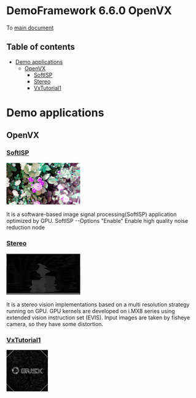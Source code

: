<!-- #AG_PROJECT_NAMESPACE_ROOT# -->
<!-- #AG_PROJECT_CAPTION_BEGIN# -->
# DemoFramework 6.6.0 OpenVX

To [main document](../../README.md)
<!-- #AG_PROJECT_CAPTION_END# -->
## Table of contents
<!-- #AG_TOC_BEGIN# -->
* [Demo applications](#demo-applications)
  * [OpenVX](#openvx)
    * [SoftISP](#softisp)
    * [Stereo](#stereo)
    * [VxTutorial1](#vxtutorial1)
<!-- #AG_TOC_END# -->

# Demo applications

<!-- #AG_DEMOAPPS_BEGIN# -->

## OpenVX

### [SoftISP](SoftISP)

<a href="SoftISP/Thumbnail.jpg"><img src="SoftISP/Thumbnail.jpg" height="108px" title="OpenVX.SoftISP"></a>

It is a software-based image signal processing(SoftISP) application optimized by GPU. SoftISP --Options
"Enable" Enable high quality noise reduction node

### [Stereo](Stereo)

<a href="Stereo/Thumbnail.jpg"><img src="Stereo/Thumbnail.jpg" height="108px" title="OpenVX.Stereo"></a>

It is a stereo vision implementations based on a multi resolution strategy running on GPU. GPU kernels are developed on i.MX8 series using extended vision instruction set (EVIS).
Input images are taken by fisheye camera, so they have some distortion.

### [VxTutorial1](VxTutorial1)

<a href="VxTutorial1/Thumbnail.jpg"><img src="VxTutorial1/Thumbnail.jpg" height="108px" title="OpenVX.VxTutorial1"></a>

<!-- #AG_DEMOAPPS_END# -->
